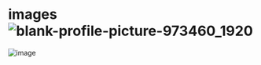 # images![blank-profile-picture-973460_1920](https://github.com/coderoofsit/images/assets/141501346/9c7ede81-3218-441b-879c-682446e8b1df)
![image](https://github.com/coderoofsit/images/assets/141501346/c5a3384a-1e23-4473-9d35-1668dad7693e)
